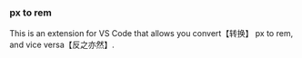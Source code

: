 ### px to rem
This is an extension for VS Code that allows you convert【转换】 px to rem, and vice versa【反之亦然】.


